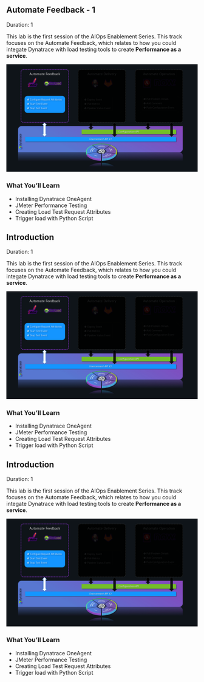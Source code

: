 ## Automate Feedback - 1 
Duration: 1

This lab is the first session of the AIOps Enablement Series. This track focuses on the Automate Feedback, which relates to how you could integate Dynatrace with load testing tools to create **Performance as a service**.

![overview](../../assets/images/overview-autofeedback.png)

### What You’ll Learn
- Installing Dynatrace OneAgent
- JMeter Performance Testing
- Creating Load Test Request Attributes
- Trigger load with Python Script


<!-- ------------------------ -->
## Introduction
Duration: 1

This lab is the first session of the AIOps Enablement Series. This track focuses on the Automate Feedback, which relates to how you could integate Dynatrace with load testing tools to create **Performance as a service**.

![overview](../../assets/images/overview-autofeedback.png)

### What You’ll Learn
- Installing Dynatrace OneAgent
- JMeter Performance Testing
- Creating Load Test Request Attributes
- Trigger load with Python Script


<!-- ------------------------ -->
## Introduction
Duration: 1

This lab is the first session of the AIOps Enablement Series. This track focuses on the Automate Feedback, which relates to how you could integate Dynatrace with load testing tools to create **Performance as a service**.

![overview](../../assets/images/overview-autofeedback.png)

### What You’ll Learn
- Installing Dynatrace OneAgent
- JMeter Performance Testing
- Creating Load Test Request Attributes
- Trigger load with Python Script


<!-- ------------------------ -->
